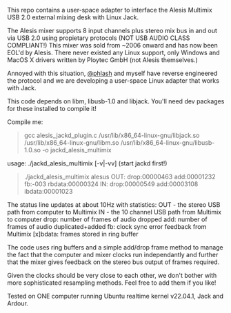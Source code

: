 This repo contains a user-space adapter to interface the Alesis Multimix USB 2.0 external mixing desk with Linux Jack.

The Alesis mixer supports 8 input channels plus stereo mix bus in and out via USB 2.0 using propietary protocols (NOT USB AUDIO CLASS COMPLIANT!)
This mixer was sold from ~2006 onward and has now been EOL'd by Alesis. 
There never existed any Linux support, only Windows and MacOS X drivers written by Ploytec GmbH (not Alesis themselves.)

Annoyed with this situation, [@phlash](https://github.com/phlash/phlash) and myself have reverse engineered the protocol and we are developing
a user-space Linux adapter that works with Jack.

This code depends on libm, libusb-1.0 and libjack. You'll need dev packages for these installed to compile it!

Compile me:
> gcc alesis_jackd_plugin.c /usr/lib/x86_64-linux-gnu/libjack.so /usr/lib/x86_64-linux-gnu/libm.so /usr/lib/x86_64-linux-gnu/libusb-1.0.so  -o jackd_alesis_multimix

usage: ./jackd_alesis_multimix <client name> [-v|-vv]
(start jackd first!)
> ./jackd_alesis_multimix alesus
OUT: drop:00000463 add:00001232 fb:-003 rbdata:00000324 IN: drop:00000549 add:00003108 ibdata:00001023

The status line updates at about 10Hz with statistics:
OUT - the stereo USB path from computer to Multimix
IN - the 10 channel USB path from Multimix to computer
drop: number of frames of audio dropped
add: number of frames of audio duplicated+added
fb: clock sync error feedback from Multimix
[x]bdata: frames stored in ring buffer

The code uses ring buffers and a simple add/drop frame method to manage the fact that the computer and mixer clocks run independantly
and further that the mixer gives feedback on the stereo bus output of frames required.

Given the clocks should be very close to each other, we don't bother with more sophisticated resampling methods. Feel free to add them if you like!

Tested on ONE computer running Ubuntu realtime kernel v22.04.1, Jack and Ardour.
